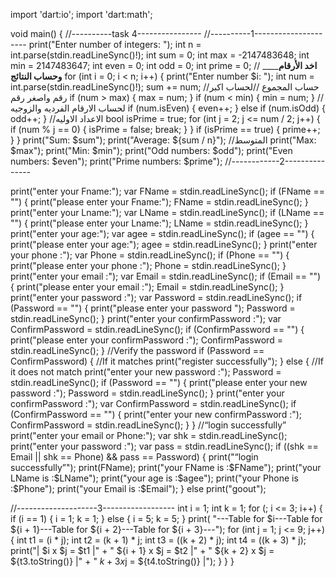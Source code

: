 import 'dart:io';
import 'dart:math';

void main() {
  //----------task 4----------------
  //----------1---------------------
  print("Enter number of integers: ");
  int n = int.parse(stdin.readLineSync()!);
  int sum = 0;
  int max = -2147483648;
  int min = 2147483647;
  int even = 0;
  int odd = 0;
  int prime = 0;
  // ________________________________اخد الأرقام وحساب النتائج____________________________
  for (int i = 0; i < n; i++) {
    print("Enter number $i: ");
    int num = int.parse(stdin.readLineSync()!);
    sum += num; //حساب المجموع
    //لحساب اكبر رقم واصغر رقم
    if (num > max) {
      max = num;
    }
    if (num < min) {
      min = num;
    }
    //لحساب الارقام الفرديه والزوجيه
    if (num.isEven) {
      even++;
    } else if (num.isOdd) {
      odd++;
    }
    //الاعداد الاوليه
    bool isPrime = true;
    for (int j = 2; j <= num / 2; j++) {
      if (num % j == 0) {
        isPrime = false;
        break;
      }
    }
    if (isPrime == true) {
      prime++;
    }
  }
  print("Sum: $sum");
  print("Average: ${sum / n}"); //المتوسط
  print("Max: $max");
  print("Min: $min");
  print("Odd numbers: $odd");
  print("Even numbers: $even");
  print("Prime numbers: $prime");
  //------------2---------------

  print("enter your Fname:");
  var FName = stdin.readLineSync();
  if (FName == "") {
    print("please enter your Fname:");
    FName = stdin.readLineSync();
  }
  print("enter your Lname:");
  var LName = stdin.readLineSync();
  if (LName == "") {
    print("please enter your Lname:");
    LName = stdin.readLineSync();
  }
  print("enter your age:");
  var agee = stdin.readLineSync();
  if (agee == "") {
    print("please enter your age:");
    agee = stdin.readLineSync();
  }
  print("enter your phone :");
  var Phone = stdin.readLineSync();
  if (Phone == "") {
    print("please enter your phone :");
    Phone = stdin.readLineSync();
  }
  print("enter your email :");
  var Email = stdin.readLineSync();
  if (Email == "") {
    print("please enter your email :");
    Email = stdin.readLineSync();
  }
  print("enter your password :");
  var Password = stdin.readLineSync();
  if (Password == "") {
    print("please enter your password ");
    Password = stdin.readLineSync();
  }
  print("enter your confirmPassword :");
  var ConfirmPassword = stdin.readLineSync();
  if (ConfirmPassword == "") {
    print("please enter your confirmPassword :");
    ConfirmPassword = stdin.readLineSync();
  }
//Verify the password
  if (Password == ConfirmPassword) {
    //If it matches
    print("register successfully");
  } else {
    //If it does not match
    print("enter your new password :");
    Password = stdin.readLineSync();
    if (Password == "") {
      print("please enter your new password :");
      Password = stdin.readLineSync();
    }
    print("enter your confirmPassword :");
    var ConfirmPassword = stdin.readLineSync();
    if (ConfirmPassword == "") {
      print("enter your new confirmPassword :");
      ConfirmPassword = stdin.readLineSync();
    }
  }
//“login successfully”
  print("enter your email or Phone:");
  var shk = stdin.readLineSync();
  print("enter your password :");
  var pass = stdin.readLineSync();
  if ((shk == Email || shk == Phone) && pass == Password) {
    print("“login successfully”");
    print(FName);
    print("your FName is :$FName");
    print("your LName is :$LName");
    print("your age is :$agee");
    print("your Phone is :$Phone");
    print("your Email is :$Email");
  } else
    print("goout");

  //--------------------3------------------
  int i = 1;
  int k = 1;
  for (; i <= 3; i++) {
    if (i == 1) {
      i = 1;
      k = 1;
    } else {
      i = 5;
      k = 5;
    }
    print(
        "---Table for $i---Table for ${i + 1}---Table for ${i + 2}---Table for ${i + 3}---");
    for (int j = 1; j <= 9; j++) {
      int t1 = (i * j);
      int t2 = (k + 1) * j;
      int t3 = ((k + 2) * j);
      int t4 = ((k + 3) * j);
      print("|   $i x $j = $t1    |" +
          "  ${i + 1} x $j = $t2    |" +
          "   ${k + 2} x $j = ${t3.toString()}    |" +
          "   ${k + 3}x$j = ${t4.toString()}  |");
    }
  }
}
